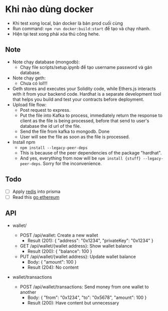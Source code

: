 # Khi nào dùng docker

- Khi test xong local, bản docker là bản prod cuối cùng
- Run command: `npm run docker:build:start` để tạo và chạy nhanh.
- Hiện tại test xong phải xóa thủ công hehe.

## Note

- Note chạy database (mongodb):
  - Chạy file scripts/setup.ipynb để tạo username password và gán database.
- Note chạy geth:
  - Chưa có lol!!!
- Geth stores and executes your Solidity code, while Ethers.js interacts with it from your backend code. Hardhat is a separate development tool that helps you build and test your contracts before deployment.
- Upload file flow:
  - Post request to express.
  - Put the file into Kafka to process, immediately return the response to client as the file is being processed, before that send to user's database the id url of the file.
  - Send the file from kafka to mongodb. Done
  - User will see the file as soon as the file is processed.
- Install npm
  - `npm install --legacy-peer-deps`
  - This is because of the peer dependencies of the package "hardhat".
  - And yes, everything from now will be `npm install {stuff} --legacy-peer-deps`. Sorry for the inconvenience.

## Todo

- [ ] Apply [redis](https://github.com/Asjas/prisma-redis-middleware) into prisma
- [ ] Read this [go ethereum](https://ethereum.stackexchange.com/questions/136894/how-to-connect-hardhat-to-my-own-private-geth-chain)

## API

- wallet/
  - POST /api/wallet: Create a new wallet
    - Result (201): { "address": "0x1234", "privateKey": "0x1234" }
  - GET /api/wallet/{wallet address}: Show wallet balance
    - Result (200): { "balance": 100 }
  - PUT /api/wallet/{wallet address}: Update wallet balance
    - Body: { "amount": 100 }
    - Result (204): No content

- wallet/transactions
  - POST /api/wallet/transactions: Send money from one wallet to another
    - Body: { "from": "0x1234", "to": "0x5678", "amount": 100 }
    - Result (200): Have content but unnecessary
